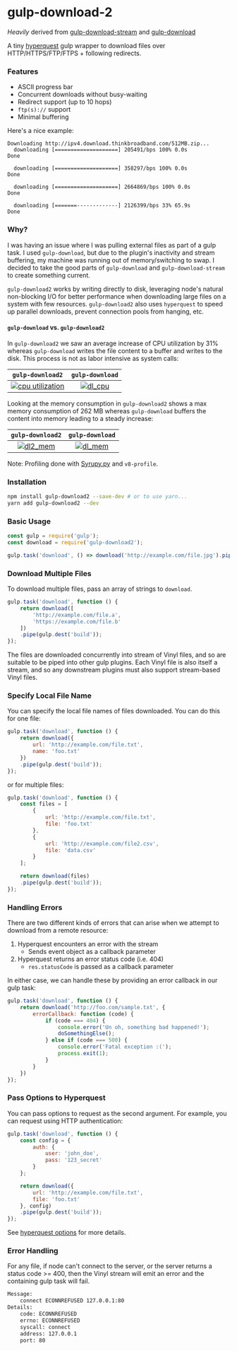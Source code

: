 gulp-download-2
===============

_Heavily_ derived from [gulp-download-stream](https://github.com/michalc/gulp-download-stream) and [gulp-download](https://github.com/Metrime/gulp-download)

A tiny [hyperquest](https://github.com/substack/hyperquest) gulp wrapper to download files over HTTP/HTTPS/FTP/FTPS + following redirects.

### Features
* ASCII progress bar
* Concurrent downloads without busy-waiting
* Redirect support (up to 10 hops)
* `ftp(s)://` support
* Minimal buffering

Here's a nice example:

```
Downloading http://ipv4.download.thinkbroadband.com/512MB.zip...
  downloading [====================] 205491/bps 100% 0.0s
Done

  downloading [====================] 358297/bps 100% 0.0s
Done

  downloading [====================] 2664869/bps 100% 0.0s
Done

  downloading [=======-------------] 2126399/bps 33% 65.9s
Done

```

### Why?
I was having an issue where I was pulling external files as part of a gulp task. I used `gulp-download`, but due to the plugin's inactivity and stream buffering, my machine was running out of memory/switching to swap. I decided to take the good parts of `gulp-download` and `gulp-download-stream` to create something current.

`gulp-download2` works by writing directly to disk, leveraging node's natural non-blocking I/O for better performance when downloading large files on a system with few resources. `gulp-download2` also uses `hyperquest` to speed up parallel downloads, prevent connection pools from hanging, etc.

#### `gulp-download` vs. `gulp-download2`
In `gulp-download2` we saw an average increase of CPU utilization by 31% whereas `gulp-download` writes the file content to a buffer and writes to the disk. This process is not as labor intensive as system calls:

| `gulp-download2` | `gulp-download` |
|       :---:      |       :---:     |
| [![cpu utilization](https://preview.ibb.co/jmWC9k/dl2_cpu.png)](https://plot.ly/~djtthompson/20/) | [![dl_cpu](https://preview.ibb.co/fWqTh5/dl_cpu.png)](https://plot.ly/~djtthompson/22/) |

Looking at the memory consumption in `gulp-download2` shows a max memory consumption of 262 MB whereas `gulp-download` buffers the content into memory leading to a steady increase:

| `gulp-download2` | `gulp-download` |
|       :---:      |       :---:     |
| [![dl2_mem](https://preview.ibb.co/eexVvQ/dl2_mem.png)](https://plot.ly/~djtthompson/21/) | [![dl_mem](https://preview.ibb.co/hib125/dl_mem.png)](https://plot.ly/~djtthompson/23/)|

Note: Profiling done with [Syrupy.py](https://github.com/jeetsukumaran/Syrupy) and `v8-profile`.

### Installation

```bash
npm install gulp-download2 --save-dev # or to use yarn...
yarn add gulp-download2 --dev
```

### Basic Usage

```js
const gulp = require('gulp');
const download = require('gulp-download2');

gulp.task('download', () => download('http://example.com/file.jpg').pipe(gulp.dest('build')));
```

### Download Multiple Files

To download multiple files, pass an array of strings to `download`.

```js
gulp.task('download', function () {
	return download([
		'http://example.com/file.a',
		'https://example.com/file.b'
	])
	.pipe(gulp.dest('build'));
});
```

The files are downloaded concurrently into stream of Vinyl files, and so are suitable to be piped into other gulp plugins. Each Vinyl file is also itself a stream, and so any downstream plugins must also support stream-based Vinyl files.

### Specify Local File Name

You can specify the local file names of files downloaded. You can do this for one file:

```js
gulp.task('download', function () {
	return download({
	    url: 'http://example.com/file.txt',
	    name: 'foo.txt'
	})
	.pipe(gulp.dest('build'));
});
```

or for multiple files:

```js
gulp.task('download', function () {
	const files = [
		{
            url: 'http://example.com/file.txt',
            file: 'foo.txt'
        },
        {
        	url: 'http://example.com/file2.csv',
        	file: 'data.csv'
        }
	];

	return download(files)
	.pipe(gulp.dest('build'));
});
```

### Handling Errors
There are two different kinds of errors that can arise when we attempt to download from a remote resource:

1. Hyperquest encounters an error with the stream
    * Sends event object as a callback parameter
2. Hyperquest returns an error status code (i.e. 404)
    * `res.statusCode` is passed as a callback parameter

In either case, we can handle these by providing an error callback in our gulp task:

```js
gulp.task('download', function () {
    return download('http://foo.com/sample.txt', {
        errorCallback: function (code) {
            if (code === 404) {
                console.error('Un oh, something bad happened!');
                doSomethingElse();
            } else if (code === 500) {
                console.error('Fatal exception :(');
                process.exit(1);
            }
        }
    })
});
```

### Pass Options to Hyperquest
You can pass options to request as the second argument. For example, you can request using HTTP authentication:

```js
gulp.task('download', function () {
	const config = {
		auth: {
			user: 'john_doe',
			pass: '123_secret'
		}
	};

	return download({
	    url: 'http://example.com/file.txt',
	    file: 'foo.txt'
	}, config)
	.pipe(gulp.dest('build'));
});
```

See [hyperquest options](https://github.com/substack/hyperquest) for more details.

### Error Handling
For any file, if node can't connect to the server, or the server returns a status code >= 400, then the Vinyl stream will emit an error and the containing gulp task will fail.

```bash
Message:
    connect ECONNREFUSED 127.0.0.1:80
Details:
    code: ECONNREFUSED
    errno: ECONNREFUSED
    syscall: connect
    address: 127.0.0.1
    port: 80
```
